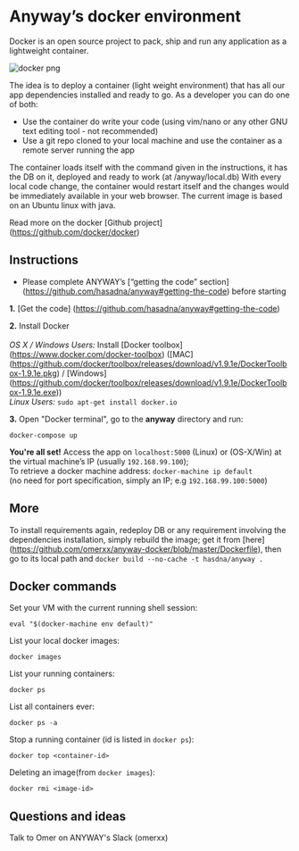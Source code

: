 Anyway’s docker environment
===========================

Docker is an open source project to pack, ship and run any application as a lightweight container.

 ![docker png](static/img/docker.png)

The idea is to deploy a container (light weight environment) that has all our app dependencies installed and ready to go.
As a developer you can do one of both:

* Use the container do write your code (using vim/nano or any other GNU text editing tool - not recommended)
* Use a git repo cloned to your local machine and use the container as a remote server running the app

The container loads itself with the command given in the instructions, it has the DB on it, deployed and ready to work (at /anyway/local.db)
With every local code change, the container would restart itself and the changes would be immediately available in your web browser.
The current image is based on an Ubuntu linux with java. 

Read more on the docker [Github project] (https://github.com/docker/docker)


Instructions
-----------------------
* Please complete ANYWAY’s [“getting the code” section] (https://github.com/hasadna/anyway#getting-the-code) before starting

**1.** [Get the code] (https://github.com/hasadna/anyway#getting-the-code)

**2.** Install Docker <br><br>
*OS X / Windows Users:* Install [Docker toolbox] (https://www.docker.com/docker-toolbox) ([MAC] (https://github.com/docker/toolbox/releases/download/v1.9.1e/DockerToolbox-1.9.1e.pkg) / [Windows] (https://github.com/docker/toolbox/releases/download/v1.9.1e/DockerToolbox-1.9.1e.exe))<br>
*Linux Users:* `sudo apt-get install docker.io`

**3.** Open "Docker terminal", go to the **anyway** directory and run:

    docker-compose up
**You're all set!** Access the app on `localhost:5000` (Linux) or (OS-X/Win) at the virtual machine’s IP (usually `192.168.99.100`); <br>
To retrieve a docker machine address: `docker-machine ip default` <br>
(no need for port specification, simply an IP; e.g `192.168.99.100:5000`)


More
-----------------------
To install requirements again, redeploy DB or any requirement involving the dependencies installation, 
simply rebuild the image; get it from [here] (https://github.com/omerxx/anyway-docker/blob/master/Dockerfile), 
then go to its local path and `docker build --no-cache -t hasdna/anyway .`

## Docker commands

Set your VM with the current running shell session: 

    eval "$(docker-machine env default)"


List your local docker images: 

    docker images
    
List your running containers: 
    
    docker ps
    
List all containers ever: 

    docker ps -a

Stop a running container (id is listed in `docker ps`): 

    docker top <container-id> 

Deleting an image(from `docker images`): 

    docker rmi <image-id>
 


Questions and ideas
-----------------
Talk to Omer on ANYWAY's Slack (omerxx)
